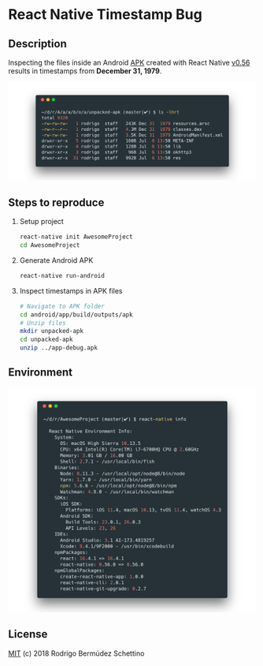# React Native Timestamp Bug

## Description

Inspecting the files inside an Android [APK](https://en.wikipedia.org/wiki/Android_application_package) created with React Native [v0.56](https://github.com/facebook/react-native/tree/v0.56.0) results in timestamps from **December 31, 1979**.

![Wrong timestamps](timestamps.png)

## Steps to reproduce

1. Setup project

    ```sh
    react-native init AwesomeProject
    cd AwesomeProject
    ```

1. Generate Android APK

    ```sh
    react-native run-android
    ```

1. Inspect timestamps in APK files

    ```sh
    # Navigate to APK folder
    cd android/app/build/outputs/apk
    # Unzip files
    mkdir unpacked-apk
    cd unpacked-apk
    unzip ../app-debug.apk
    ```

## Environment

![react native info](environment.png)

## License

[MIT](./LICENSE) (c) 2018 Rodrigo Bermúdez Schettino
